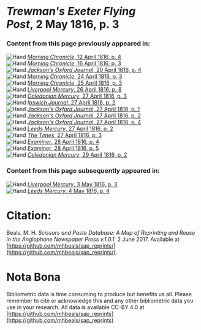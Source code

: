 # *Trewman's Exeter Flying Post*, 2 May 1816, p. 3  
  
### Content from this page previously appeared in:  
![Hand](http://scissorsandpaste.net/wp-content/uploads/2017/06/smallhandpointer.png) [*Morning Chronicle*, 12 April 1816, p. 4](https://mhbeals.github.io/sap_html/Morning-Chronicle/Morning-Chronicle-12-April-1816-p-4)  
![Hand](http://scissorsandpaste.net/wp-content/uploads/2017/06/smallhandpointer.png) [*Morning Chronicle*, 16 April 1816, p. 3](https://mhbeals.github.io/sap_html/Morning-Chronicle/Morning-Chronicle-16-April-1816-p-3)  
![Hand](http://scissorsandpaste.net/wp-content/uploads/2017/06/smallhandpointer.png) [*Jackson's Oxford Journal*, 20 April 1816, p. 4](https://mhbeals.github.io/sap_html/Jackson's-Oxford-Journal/Jackson's-Oxford-Journal-20-April-1816-p-4)  
![Hand](http://scissorsandpaste.net/wp-content/uploads/2017/06/smallhandpointer.png) [*Morning Chronicle*, 24 April 1816, p. 3](https://mhbeals.github.io/sap_html/Morning-Chronicle/Morning-Chronicle-24-April-1816-p-3)  
![Hand](http://scissorsandpaste.net/wp-content/uploads/2017/06/smallhandpointer.png) [*Morning Chronicle*, 25 April 1816, p. 3](https://mhbeals.github.io/sap_html/Morning-Chronicle/Morning-Chronicle-25-April-1816-p-3)  
![Hand](http://scissorsandpaste.net/wp-content/uploads/2017/06/smallhandpointer.png) [*Liverpool Mercury*, 26 April 1816, p. 8](https://mhbeals.github.io/sap_html/Liverpool-Mercury/Liverpool-Mercury-26-April-1816-p-8)  
![Hand](http://scissorsandpaste.net/wp-content/uploads/2017/06/smallhandpointer.png) [*Caledonian Mercury*, 27 April 1816, p. 3](https://mhbeals.github.io/sap_html/Caledonian-Mercury/Caledonian-Mercury-27-April-1816-p-3)  
![Hand](http://scissorsandpaste.net/wp-content/uploads/2017/06/smallhandpointer.png) [*Ipswich Journal*, 27 April 1816, p. 2](https://mhbeals.github.io/sap_html/Ipswich-Journal/Ipswich-Journal-27-April-1816-p-2)  
![Hand](http://scissorsandpaste.net/wp-content/uploads/2017/06/smallhandpointer.png) [*Jackson's Oxford Journal*, 27 April 1816, p. 1](https://mhbeals.github.io/sap_html/Jackson's-Oxford-Journal/Jackson's-Oxford-Journal-27-April-1816-p-1)  
![Hand](http://scissorsandpaste.net/wp-content/uploads/2017/06/smallhandpointer.png) [*Jackson's Oxford Journal*, 27 April 1816, p. 2](https://mhbeals.github.io/sap_html/Jackson's-Oxford-Journal/Jackson's-Oxford-Journal-27-April-1816-p-2)  
![Hand](http://scissorsandpaste.net/wp-content/uploads/2017/06/smallhandpointer.png) [*Jackson's Oxford Journal*, 27 April 1816, p. 4](https://mhbeals.github.io/sap_html/Jackson's-Oxford-Journal/Jackson's-Oxford-Journal-27-April-1816-p-4)  
![Hand](http://scissorsandpaste.net/wp-content/uploads/2017/06/smallhandpointer.png) [*Leeds Mercury*, 27 April 1816, p. 2](https://mhbeals.github.io/sap_html/Leeds-Mercury/Leeds-Mercury-27-April-1816-p-2)  
![Hand](http://scissorsandpaste.net/wp-content/uploads/2017/06/smallhandpointer.png) [*The Times*, 27 April 1816, p. 3](https://mhbeals.github.io/sap_html/The-Times/The-Times-27-April-1816-p-3)  
![Hand](http://scissorsandpaste.net/wp-content/uploads/2017/06/smallhandpointer.png) [*Examiner*, 28 April 1816, p. 4](https://mhbeals.github.io/sap_html/Examiner/Examiner-28-April-1816-p-4)  
![Hand](http://scissorsandpaste.net/wp-content/uploads/2017/06/smallhandpointer.png) [*Examiner*, 28 April 1816, p. 5](https://mhbeals.github.io/sap_html/Examiner/Examiner-28-April-1816-p-5)  
![Hand](http://scissorsandpaste.net/wp-content/uploads/2017/06/smallhandpointer.png) [*Caledonian Mercury*, 29 April 1816, p. 2](https://mhbeals.github.io/sap_html/Caledonian-Mercury/Caledonian-Mercury-29-April-1816-p-2)  
  
### Content from this page subsequently appeared in:  
![Hand](http://scissorsandpaste.net/wp-content/uploads/2017/06/smallhandpointer.png) [*Liverpool Mercury*, 3 May 1816, p. 3](https://mhbeals.github.io/sap_html/Liverpool-Mercury/Liverpool-Mercury-3-May-1816-p-3)  
![Hand](http://scissorsandpaste.net/wp-content/uploads/2017/06/smallhandpointer.png) [*Leeds Mercury*, 4 May 1816, p. 4](https://mhbeals.github.io/sap_html/Leeds-Mercury/Leeds-Mercury-4-May-1816-p-4)  


# Citation: 

Beals. M. H. *Scissors and Paste Database: A Map of Reprinting and Reuse in the Anglophone Newspaper Press v.1.0.1.* 2 June 2017. Available at [https://github.com/mhbeals/sap_reprints/](https://github.com/mhbeals/sap_reprints/). 

# Nota Bona

Bibliometric data is time consuming to produce but benefits us all. Please remember to cite or acknowledge this and any other bibliometric data you use in your research. All data is available CC-BY 4.0 at [https://github.com/mhbeals/sap_reprints](https://github.com/mhbeals/sap_reprints)